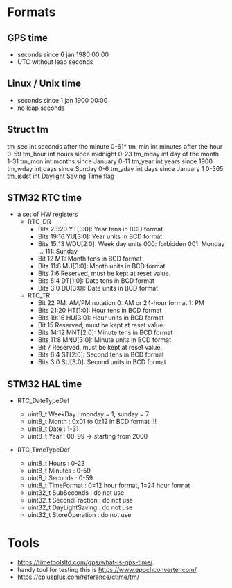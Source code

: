 # Formats

## GPS time
- seconds since 6 jan 1980 00:00
- UTC without leap seconds

## Linux / Unix time
- seconds since 1 jan 1900 00:00
- no leap seconds

## Struct tm
tm_sec	int	seconds after the minute	0-61*
tm_min	int	minutes after the hour	0-59
tm_hour	int	hours since midnight	0-23
tm_mday	int	day of the month	1-31
tm_mon	int	months since January	0-11
tm_year	int	years since 1900	
tm_wday	int	days since Sunday	0-6
tm_yday	int	days since January 1	0-365
tm_isdst	int	Daylight Saving Time flag	




## STM32 RTC time
 - a set of HW registers
   - RTC_DR
     - Bits 23:20 YT[3:0]: Year tens in BCD format
     - Bits 19:16 YU[3:0]: Year units in BCD format
     - Bits 15:13 WDU[2:0]: Week day units
        000: forbidden
        001: Monday
        ...
        111: Sunday
     - Bit 12 MT: Month tens in BCD format
     - Bits 11:8 MU[3:0]: Month units in BCD format
     - Bits 7:6 Reserved, must be kept at reset value.
     - Bits 5:4 DT[1:0]: Date tens in BCD format
     - Bits 3:0 DU[3:0]: Date units in BCD format
   - RTC_TR
     - Bit 22 PM: AM/PM notation
        0: AM or 24-hour format
        1: PM
     - Bits 21:20 HT[1:0]: Hour tens in BCD format
     - Bits 19:16 HU[3:0]: Hour units in BCD format
     - Bit 15 Reserved, must be kept at reset value.
     - Bits 14:12 MNT[2:0]: Minute tens in BCD format
     - Bits 11:8 MNU[3:0]: Minute units in BCD format
     - Bit 7 Reserved, must be kept at reset value.
     - Bits 6:4 ST[2:0]: Second tens in BCD format
     - Bits 3:0 SU[3:0]: Second units in BCD format


## STM32 HAL time
  - RTC_DateTypeDef
    - uint8_t WeekDay : monday = 1, sunday = 7
    - uint8_t Month : 0x01 to 0x12 in BCD format !!!
    - uint8_t Date : 1-31
    - uint8_t Year : 00-99 -> starting from 2000

  - RTC_TimeTypeDef
    - uint8_t Hours : 0-23
    - uint8_t Minutes : 0-59
    - uint8_t Seconds : 0-59
    - uint8_t TimeFormat : 0=12 hour format, 1=24 hour format
    - uint32_t SubSeconds : do not use
    - uint32_t SecondFraction : do not use
    - uint32_t DayLightSaving : do not use
    - uint32_t StoreOperation : do not use


# Tools
- https://timetoolsltd.com/gps/what-is-gps-time/
- handy tool for testing this is https://www.epochconverter.com/
- https://cplusplus.com/reference/ctime/tm/